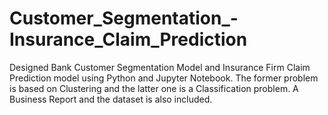 # Customer_Segmentation_-Insurance_Claim_Prediction

Designed Bank Customer Segmentation Model and Insurance Firm Claim Prediction model using Python and Jupyter Notebook. The former problem is based on Clustering and the
latter one is a Classification problem. A Business Report and the dataset is also included.

